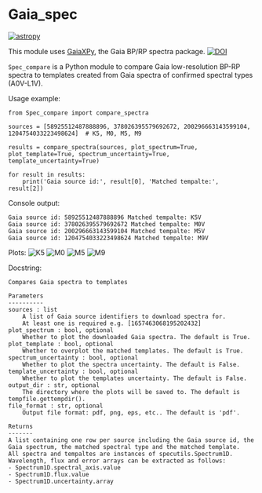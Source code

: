 # Gaia_spec

[![astropy](http://img.shields.io/badge/powered%20by-AstroPy-orange.svg?style=flat)](http://www.astropy.org/)

This module uses [GaiaXPy](https://gaia-dpci.github.io/GaiaXPy-website), the Gaia BP/RP spectra package. [![DOI](https://zenodo.org/badge/DOI/10.5281/zenodo.7566303.svg)](https://doi.org/10.5281/zenodo.7566303)

 ```Spec_compare``` is a Python module to compare Gaia low-resolution BP-RP spectra to templates created from Gaia spectra of confirmed spectral types (A0V-L1V).

Usage example:
```
from Spec_compare import compare_spectra

sources = [58925512487888896, 378026395579692672, 200296663143599104, 1204754033223498624]  # K5, M0, M5, M9

results = compare_spectra(sources, plot_spectrum=True, plot_template=True, spectrum_uncertainty=True, template_uncertainty=True)

for result in results:
    print('Gaia source id:', result[0], 'Matched tempalte:', result[2])
```

Console output:
```
Gaia source id: 58925512487888896 Matched tempalte: K5V
Gaia source id: 378026395579692672 Matched tempalte: M0V
Gaia source id: 200296663143599104 Matched tempalte: M5V
Gaia source id: 1204754033223498624 Matched tempalte: M9V
```

Plots:
![K5](results/K5V_58925512487888896.png)
![M0](results/M0V_378026395579692672.png)
![M5](results/M5V_200296663143599104.png)
![M9](results/M9V_1204754033223498624.png)

Docstring:
```
Compares Gaia spectra to templates

Parameters
----------
sources : list
    A list of Gaia source identifiers to download spectra for.
    At least one is required e.g. [1657463068195202432]
plot_spectrum : bool, optional
    Whether to plot the downloaded Gaia spectra. The default is True.
plot_template : bool, optional
    Whether to overplot the matched templates. The default is True.
spectrum_uncertainty : bool, optional
    Whether to plot the spectra uncertainty. The default is False.
template_uncertainty : bool, optional
    Whether to plot the templates uncertainty. The default is False.
output_dir : str, optional
    The directory where the plots will be saved to. The default is tempfile.gettempdir().
file_format : str, optional
    Output file format: pdf, png, eps, etc.. The default is 'pdf'.

Returns
-------
A list containing one row per source including the Gaia source id, the Gaia spectrum, the matched spectral type and the matched template.
All spectra and tempaltes are instances of specutils.Spectrum1D.
Wavelength, flux and error arrays can be extracted as follows:
- Spectrum1D.spectral_axis.value
- Spectrum1D.flux.value
- Spectrum1D.uncertainty.array
```